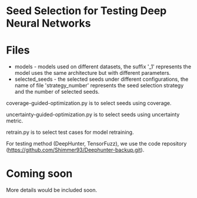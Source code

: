 # Seed Selection for Testing Deep Neural Networks

# Files
- models - models used on different datasets, the suffix '_1' represents the model uses the same architecture but with different parameters.
- selected_seeds - the selected seeds under different configurations, the name of file 'strategy_number' represents the seed selection strategy and the number of selected seeds.

coverage-guided-optimization.py is to select seeds using coverage. 

uncertainty-guided-optimization.py is to select seeds using uncertainty metric.

retrain.py is to select test cases for model retraining. 

For testing method (DeepHunter, TensorFuzz), we use the code repository (https://github.com/Shimmer93/Deephunter-backup.git). 

# Coming soon
More details would be included soon. 
